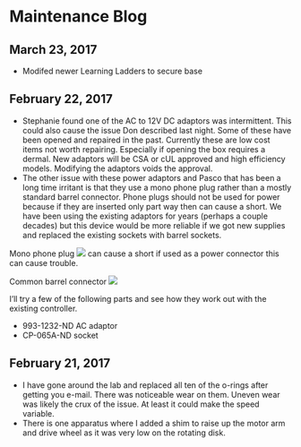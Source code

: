 # Maintenance Blog

## March 23, 2017  

* Modifed newer Learning Ladders to secure base

## February 22, 2017

* Stephanie found one of the AC to 12V DC adaptors  was intermittent. This could also cause the issue Don described last night. 
  Some of these have been opened and repaired in the past. Currently these are low cost items not worth repairing. Especially 
  if opening the box requires a dermal.  New adaptors will be CSA or cUL approved and high efficiency models. Modifying the 
  adaptors voids the approval.
* The other issue with these power adaptors and Pasco that has been a long time irritant is that they use a mono phone plug 
  rather than a mostly standard barrel connector. Phone plugs should not be used for power because if they are inserted only 
  part way then can cause a short. We have been using the existing adaptors for years (perhaps a couple decades) but this 
  device would be more reliable if we got new supplies and replaced the existing sockets with barrel sockets.
  
Mono phone plug  ![](monoPhonePlug.jpg)  can cause a short if used as a power connector this can cause trouble.

Common barrel connector ![](barrelConnector)

I’ll try a few of the following parts and see how they work out with the existing controller.

* 993-1232-ND AC adaptor
* CP-065A-ND socket

## February 21, 2017

* I have gone around the lab and replaced all ten of the o-rings after getting you e-mail. There was noticeable wear on them. 
  Uneven wear was likely the crux of the issue. At least it could make the speed variable.
* There is one apparatus where I added a shim to raise up the motor arm and drive wheel as it was very low on the rotating disk.